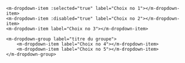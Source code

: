 <m-dropdown label="Libellé de la liste" width="500px" default-text="Texte par défaut">

    <m-dropdown-item :selected="true" label="Choix no 1"></m-dropdown-item>
    <m-dropdown-item :disabled="true" label="Choix no 2"></m-dropdown-item>
    <m-dropdown-item label="Choix no 3"></m-dropdown-item>

    <m-dropdown-group label="titre du groupe">
        <m-dropdown-item label="Choix no 4"></m-dropdown-item>
        <m-dropdown-item label="Choix no 5"></m-dropdown-item>
    </m-dropdown-group>

</m-dropdown>
